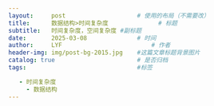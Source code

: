 ```yaml
---
layout:     post   				    # 使用的布局（不需要改）
title:      数据结构>时间复杂度 				# 标题 
subtitle:   时间复杂度，空间复杂度 #副标题
date:       2025-03-08 				# 时间
author:     LYF 						# 作者
header-img: img/post-bg-2015.jpg 	#这篇文章标题背景图片
catalog: true 						# 是否归档
tags:								#标签

   - 时间复杂度
     - 数据结构
---
```




